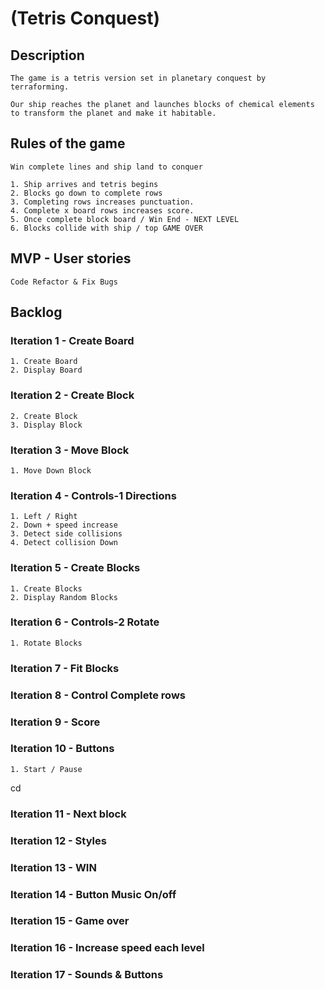 # (Tetris Conquest)

## Description

    The game is a tetris version set in planetary conquest by terraforming.

    Our ship reaches the planet and launches blocks of chemical elements to transform the planet and make it habitable.
    
## Rules of the game 

    Win complete lines and ship land to conquer

    1. Ship arrives and tetris begins
    2. Blocks go down to complete rows
    3. Completing rows increases punctuation.
    4. Complete x board rows increases score.
    5. Once complete block board / Win End - NEXT LEVEL
    6. Blocks collide with ship / top GAME OVER
 

## MVP - User stories

    Code Refactor & Fix Bugs


## Backlog


### Iteration 1 - Create Board

    1. Create Board
    2. Display Board

### Iteration 2 - Create Block

    2. Create Block
    3. Display Block
    
### Iteration 3 - Move Block

    1. Move Down Block
    
### Iteration 4 - Controls-1 Directions

    1. Left / Right
    2. Down + speed increase
    3. Detect side collisions
    4. Detect collision Down
   
### Iteration 5 - Create Blocks 

    1. Create Blocks
    2. Display Random Blocks

### Iteration 6 - Controls-2 Rotate

    1. Rotate Blocks

### Iteration 7 - Fit Blocks

### Iteration 8 - Control Complete rows

### Iteration 9 - Score 

### Iteration 10 - Buttons

    1. Start / Pause
cd 
### Iteration 11 - Next block

### Iteration 12 - Styles

### Iteration 13 - WIN

### Iteration 14 - Button Music On/off

### Iteration 15 - Game over

### Iteration 16 - Increase speed each level

### Iteration 17 - Sounds & Buttons
